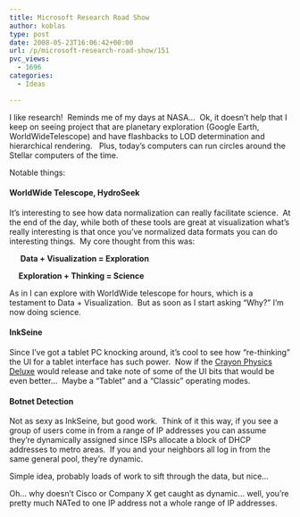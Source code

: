 ```yaml
---
title: Microsoft Research Road Show
author: koblas
type: post
date: 2008-05-23T16:06:42+00:00
url: /p/microsoft-research-road-show/151
pvc_views:
  - 1696
categories:
  - Ideas

---
```

I like research!&nbsp; Reminds me of my days at NASA&#8230;&nbsp; Ok, it doesn&#8217;t help that I keep on seeing project that are planetary exploration (Google Earth, WorldWideTelescope) and have flashbacks to LOD determination and hierarchical rendering.&nbsp;&nbsp; Plus, today&#8217;s computers can run circles around the Stellar computers of the time.

Notable things:

#### **WorldWide Telescope, HydroSeek**

It&#8217;s interesting to see how data normalization can really facilitate science.&nbsp; At the end of the day, while both of these tools are great at visualization what&#8217;s really interesting is that once you&#8217;ve normalized data formats you can do interesting things.&nbsp; My core thought from this was:

&nbsp;&nbsp;&nbsp;&nbsp; **Data + Visualization = Exploration**

**&nbsp;&nbsp;&nbsp;&nbsp; Exploration + Thinking = Science**

As in I can explore with WorldWide telescope for hours, which is a testament to Data + Visualization.&nbsp; But as soon as I start asking &#8220;Why?&#8221; I&#8217;m now doing science.&nbsp; 

#### **InkSeine**

Since I&#8217;ve got a tablet PC knocking around, it&#8217;s cool to see how &#8220;re-thinking&#8221; the UI for a tablet interface has such power.&nbsp; Now if the [Crayon Physics Deluxe][1] would release and take note of some of the UI bits that would be even better&#8230;&nbsp; Maybe a &#8220;Tablet&#8221; and a &#8220;Classic&#8221; operating modes.

#### **Botnet Detection**

Not as sexy as InkSeine, but good work.&nbsp; Think of it this way, if you see a group of users come in from a range of IP addresses you can assume they&#8217;re dynamically assigned since ISPs allocate a block of DHCP addresses to metro areas.&nbsp; If you and your neighbors all log in from the same general pool, they&#8217;re dynamic. 

Simple idea, probably loads of work to sift through the data, but nice&#8230;

Oh&#8230; why doesn&#8217;t Cisco or Company X get caught as dynamic&#8230; well, you&#8217;re pretty much NATed to one IP address not a whole range of IP addresses.

 [1]: http://www.kloonigames.com/crayon/
